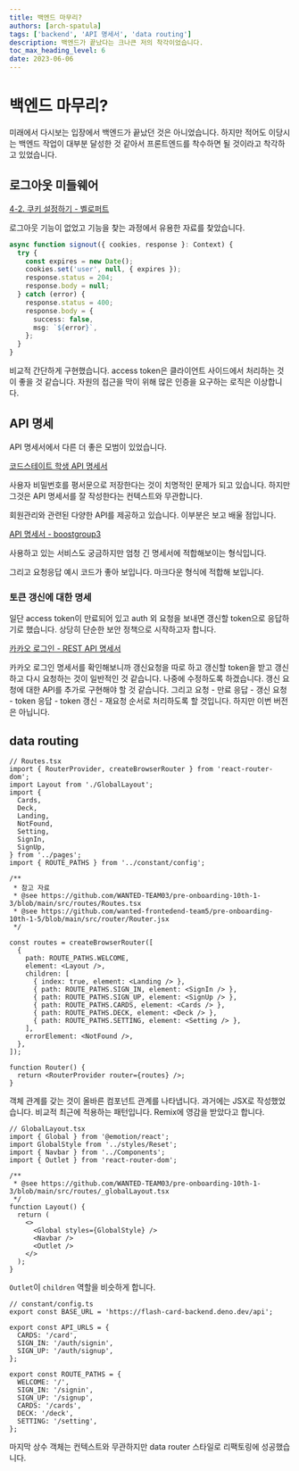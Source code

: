 ```yaml
---
title: 백엔드 마무리?
authors: [arch-spatula]
tags: ['backend', 'API 명세서', 'data routing']
description: 백엔드가 끝났다는 크나큰 저의 착각이었습니다.
toc_max_heading_level: 6
date: 2023-06-06
---
```


# 백엔드 마무리?

미래에서 다시보는 입장에서 백엔드가 끝났던 것은 아니었습니다. 하지만 적어도 이당시는 백엔드 작업이 대부분 달성한 것 같아서 프론트엔드를 착수하면 될 것이라고 착각하고 있었습니다.

<!--truncate-->

## 로그아웃 미들웨어

[4-2. 쿠키 설정하기 - 벨로퍼트](https://backend-intro.vlpt.us/4/02.html)

로그아웃 기능이 없었고 기능을 찾는 과정에서 유용한 자료를 찾았습니다.

```ts
async function signout({ cookies, response }: Context) {
  try {
    const expires = new Date();
    cookies.set('user', null, { expires });
    response.status = 204;
    response.body = null;
  } catch (error) {
    response.status = 400;
    response.body = {
      success: false,
      msg: `${error}`,
    };
  }
}
```

비교적 간단하게 구현했습니다. access token은 클라이언트 사이드에서 처리하는 것이 좋을 것 같습니다. 자원의 접근을 막이 위해 많은 인증을 요구하는 로직은 이상합니다.

## API 명세

API 명세서에서 다른 더 좋은 모범이 있었습니다.

[코드스테이트 학생 API 명세서](https://seb.oopy.io/26660d97-e4e3-4bac-90e0-7ed483f71311)

사용자 비밀번호를 평서문으로 저장한다는 것이 치명적인 문제가 되고 있습니다. 하지만 그것은 API 명세서를 잘 작성한다는 컨텍스트와 무관합니다.

회원관리와 관련된 다양한 API를 제공하고 있습니다. 이부분은 보고 배울 점입니다.

[API 명세서 - boostgroup3](https://hackmd.io/@boostgroup3/S152Qkn_P)

사용하고 있는 서비스도 궁금하지만 엄청 긴 명세서에 적합해보이는 형식입니다.

그리고 요청응답 예시 코드가 좋아 보입니다. 마크다운 형식에 적합해 보입니다.

### 토큰 갱신에 대한 명세

일단 access token이 만료되어 있고 auth 외 요청을 보내면 갱신할 token으로 응답하기로 했습니다. 상당히 단순한 보안 정책으로 시작하고자 합니다.

[카카오 로그인 - REST API 명세서](https://developers.kakao.com/docs/latest/ko/kakaologin/rest-api#refresh-token)

카카오 로그인 명세서를 확인해보니까 갱신요청을 따로 하고 갱신할 token을 받고 갱신하고 다시 요청하는 것이 일반적인 것 같습니다. 나중에 수정하도록 하겠습니다. 갱신 요청에 대한 API를 추가로 구현해야 할 것 같습니다. 그리고 요청 - 만료 응답 - 갱신 요청 - token 응답 - token 갱신 - 재요청 순서로 처리하도록 할 것입니다. 하지만 이번 버전은 아닙니다.

## data routing

```tsx
// Routes.tsx
import { RouterProvider, createBrowserRouter } from 'react-router-dom';
import Layout from './GlobalLayout';
import {
  Cards,
  Deck,
  Landing,
  NotFound,
  Setting,
  SignIn,
  SignUp,
} from '../pages';
import { ROUTE_PATHS } from '../constant/config';

/**
 * 참고 자료
 * @see https://github.com/WANTED-TEAM03/pre-onboarding-10th-1-3/blob/main/src/routes/Routes.tsx
 * @see https://github.com/wanted-frontedend-team5/pre-onboarding-10th-1-5/blob/main/src/router/Router.jsx
 */

const routes = createBrowserRouter([
  {
    path: ROUTE_PATHS.WELCOME,
    element: <Layout />,
    children: [
      { index: true, element: <Landing /> },
      { path: ROUTE_PATHS.SIGN_IN, element: <SignIn /> },
      { path: ROUTE_PATHS.SIGN_UP, element: <SignUp /> },
      { path: ROUTE_PATHS.CARDS, element: <Cards /> },
      { path: ROUTE_PATHS.DECK, element: <Deck /> },
      { path: ROUTE_PATHS.SETTING, element: <Setting /> },
    ],
    errorElement: <NotFound />,
  },
]);

function Router() {
  return <RouterProvider router={routes} />;
}
```

객체 관계를 갖는 것이 올바른 컴포넌트 관계를 나타냅니다. 과거에는 JSX로 작성했었습니다. 비교적 최근에 적용하는 패턴입니다. Remix에 영감을 받았다고 합니다.

```tsx
// GlobalLayout.tsx
import { Global } from '@emotion/react';
import GlobalStyle from '../styles/Reset';
import { Navbar } from '../Components';
import { Outlet } from 'react-router-dom';

/**
 * @see https://github.com/WANTED-TEAM03/pre-onboarding-10th-1-3/blob/main/src/routes/_globalLayout.tsx
 */
function Layout() {
  return (
    <>
      <Global styles={GlobalStyle} />
      <Navbar />
      <Outlet />
    </>
  );
}
```

`Outlet`이 `children` 역할을 비슷하게 합니다.

```tsx
// constant/config.ts
export const BASE_URL = 'https://flash-card-backend.deno.dev/api';

export const API_URLS = {
  CARDS: '/card',
  SIGN_IN: '/auth/signin',
  SIGN_UP: '/auth/signup',
};

export const ROUTE_PATHS = {
  WELCOME: '/',
  SIGN_IN: '/signin',
  SIGN_UP: '/signup',
  CARDS: '/cards',
  DECK: '/deck',
  SETTING: '/setting',
};
```

마지막 상수 객체는 컨텍스트와 무관하지만 data router 스타일로 리팩토링에 성공했습니다.
